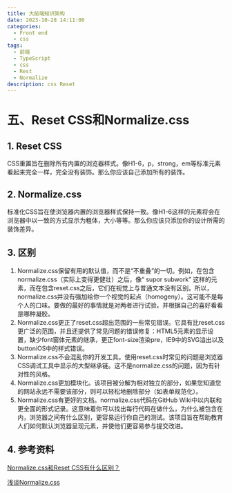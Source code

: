 ```yaml
---
title: 大前端知识架构
date: 2023-10-28 14:11:00
categories:
  - Front end
  - css
tags:
  - 前端
  - TypeScript
  - css
  - Rest
  - Normalize
description: css Reset 
---
```


# 五、Reset CSS和Normalize.css

## 1. Reset CSS

CSS重置旨在删除所有内置的浏览器样式。像H1-6，p，strong，em等标准元素看起来完全一样，完全没有装饰。那么你应该自己添加所有的装饰。


## 2. Normalize.css

标准化CSS旨在使浏览器内置的浏览器样式保持一致。像H1-6这样的元素将会在浏览器中以一致的方式显示为粗体，大小等等。那么你应该只添加你的设计所需的装饰差异。


## 3. 区别

1. Normalize.css保留有用的默认值，而不是“不重叠”的一切。例如，在包含normalize.css（实际上变得更健壮）之后，像“ supor subwork” 这样的元素，而在包含reset.css之后，它们在视觉上与普通文本没有区别。所以，normalize.css并没有强加给你一个视觉的起点（homogeny）。这可能不是每个人的口味。要做的最好的事情就是对两者进行试验，并根据自己的喜好看看是哪种凝胶。
2. Normalize.css更正了reset.css超出范围的一些常见错误。它具有比reset.css更广泛的范围，并且还提供了常见问题的错误修复：HTML5元素的显示设置，缺少font窗体元素的继承，更正font-size渲染pre，IE9中的SVG溢出以及buttoniOS中的样式错误。
3. Normalize.css不会混乱你的开发工具。使用reset.css时常见的问题是浏览器CSS调试工具中显示的大型继承链。这不是normalize.css的问题，因为有针对性的风格。
4. Normalize.css更加模块化。该项目被分解为相对独立的部分，如果您知道您的网站永远不需要该部分，则可以轻松地删除部分（如表单规范化）。
5. Normalize.css有更好的文档。normalize.css代码在GitHub Wiki中以内联和更全面的形式记录。这意味着你可以找出每行代码在做什么，为什么被包含在内，浏览器之间有什么区别，更容易运行你自己的测试。该项目旨在帮助教育人们如何默认浏览器呈现元素，并使他们更容易参与提交改进。


## 4. 参考资料

[Normalize.css和Reset CSS有什么区别？](https://cloud.tencent.com/developer/ask/26961)

[浅谈Normalize.css](https://www.jianshu.com/p/3d21d1932aa0)

